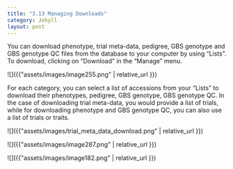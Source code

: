 ```yaml
---
title: "3.13 Managing Downloads"
category: Jekyll
layout: post
---
```


You can download phenotype, trial meta-data, pedigree, GBS genotype and GBS genotype QC files from the database to your computer by using “Lists”. To download, clicking on “Download” in the “Manage” menu.

![]({{"assets/images/image255.png" | relative_url }})

For each category, you can select a list of accessions from your “Lists” to download their phenotypes, pedigree, GBS genotype, GBS genotype QC. In the case of downloading trial meta-data, you would provide a list of trials, while for downloading phenotype and GBS genotype QC, you can also use a list of trials or traits.

![]({{"assets/images/trial_meta_data_download.png" | relative_url }})

![]({{"assets/images/image287.png" | relative_url }})

![]({{"assets/images/image182.png" | relative_url }})
